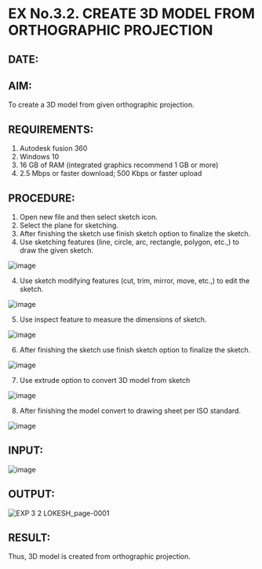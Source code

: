 # EX No.3.2. CREATE 3D MODEL FROM ORTHOGRAPHIC PROJECTION
## DATE:
## AIM:
To create a 3D model from given orthographic projection.

## REQUIREMENTS:
1. Autodesk fusion 360
2. Windows 10
3. 16 GB of RAM (integrated graphics recommend 1 GB or more)
4. 2.5 Mbps or faster download; 500 Kbps or faster upload 

## PROCEDURE:
1.	Open new file and then select sketch icon.
2.	Select the plane for sketching. 
6.	After finishing the sketch use finish sketch option to finalize the sketch.
3.	Use sketching features (line, circle, arc, rectangle, polygon, etc.,) to draw the given sketch.

![image](https://user-images.githubusercontent.com/113594316/198823371-bacc7928-28aa-45dd-a652-8833f95e3ea9.png)

4.	Use sketch modifying features (cut, trim, mirror, move, etc.,) to edit the sketch.

![image](https://user-images.githubusercontent.com/113594316/198823384-c72c4c0f-9650-48db-b7da-697a0f22886b.png)

5.	Use inspect feature to measure the dimensions of sketch.

![image](https://user-images.githubusercontent.com/113594316/198823390-0832a221-257e-439f-99b4-1a8beca74b56.png)

6.	After finishing the sketch use finish sketch option to finalize the sketch.

![image](https://user-images.githubusercontent.com/113594316/198823401-1b79c82e-7665-4874-8135-52cbce3bb50d.png)

7.	Use extrude option to convert 3D model from sketch

![image](https://user-images.githubusercontent.com/113594316/198823408-d3d678f1-2247-41a2-abdd-b9a8918daef8.png)


8.	After finishing the model convert to drawing sheet per  ISO standard.

![image](https://user-images.githubusercontent.com/113594316/198823415-9d0a9454-b197-44bf-b90f-179c75602500.png)

## INPUT:
![image](https://user-images.githubusercontent.com/113594316/198823540-38a1b79a-1f68-4876-add9-adf59b98b386.png)

## OUTPUT:
![EXP 3 2 LOKESH_page-0001](https://user-images.githubusercontent.com/119393019/211001477-7e5794a7-2cef-42eb-911c-1b6b8c5fc7f9.jpg)

## RESULT:
Thus, 3D model is created from orthographic projection.



